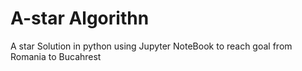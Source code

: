 # A-star Algorithn
A star Solution in python using Jupyter NoteBook to reach goal from Romania to Bucahrest

